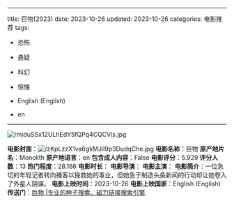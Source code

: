 
---
title: 巨物(2023)
date: 2023-10-26
updated: 2023-10-26
categories: 电影推荐
tags:

- 恐怖
- 悬疑
- 科幻
- 惊悚

- English (English)
- en
---

<img src="https://image.tmdb.org/t/p/original/miduSSx12ULhEdY5fQPq4CQCVis.jpg" alt="/miduSSx12ULhEdY5fQPq4CQCVis.jpg" title="/miduSSx12ULhEdY5fQPq4CQCVis.jpg">

**电影封面**：<img src="https://image.tmdb.org/t/p/w200/zKpLzzX1va6gkMJiI9p3DudqChe.jpg" alt="/zKpLzzX1va6gkMJiI9p3DudqChe.jpg" title="/zKpLzzX1va6gkMJiI9p3DudqChe.jpg">
**电影名称**：巨物
**原产地片名**：Monolith
**原产地语言**：en
**包含成人内容**：False
**电影评分**：5.929
**评分人数**：13
**热门程度**：28.166
**电影时长**：
**电影导演**：
**电影主演**：
**电影简介**：一位急切的年轻记者转向播客以挽救她的事业，但她急于制造头条新闻的行动却让她卷入了外星人阴谋。
**电影上映时间**：2023-10-26
**电影上映国家**：English (English)
**传送门**：[巨物 |专业的种子搜索、磁力链接搜索引擎](https://movie.amd794.com:2083/?search=Monolith&ordering=&mode=match_phrase&page_size=10&page=1)

